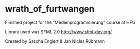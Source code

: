 # wrath_of_furtwangen
Finished project for the "Medienprogrammierung" course at HFU

Library used was SFML 2.0
http://www.sfml-dev.org/

Created by Sascha Englert & Jan Niclas Rübmann
